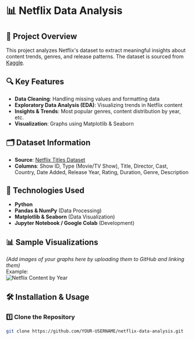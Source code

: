 # 📊 Netflix Data Analysis

## 📌 Project Overview
This project analyzes Netflix's dataset to extract meaningful insights about content trends, genres, and release patterns. The dataset is sourced from [Kaggle](https://www.kaggle.com/datasets/shivamb/netflix-shows).

## 🔍 Key Features
- **Data Cleaning**: Handling missing values and formatting data  
- **Exploratory Data Analysis (EDA)**: Visualizing trends in Netflix content  
- **Insights & Trends**: Most popular genres, content distribution by year, etc.  
- **Visualization**: Graphs using Matplotlib & Seaborn  

## 🗂️ Dataset Information
- **Source**: [Netflix Titles Dataset](https://www.kaggle.com/datasets/shivamb/netflix-shows)  
- **Columns**: Show ID, Type (Movie/TV Show), Title, Director, Cast, Country, Date Added, Release Year, Rating, Duration, Genre, Description  

## 🚀 Technologies Used
- **Python**
- **Pandas & NumPy** (Data Processing)  
- **Matplotlib & Seaborn** (Data Visualization)  
- **Jupyter Notebook / Google Colab** (Development)  

## 📊 Sample Visualizations
_(Add images of your graphs here by uploading them to GitHub and linking them)_  
Example:  
![Netflix Content by Year](https://github.com/YOUR-USERNAME/netflix-data-analysis/blob/main/images/netflix_trends.png)

## 🛠️ Installation & Usage
### 1️⃣ Clone the Repository  
```bash
git clone https://github.com/YOUR-USERNAME/netflix-data-analysis.git
